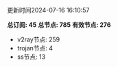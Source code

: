 更新时间2024-07-16 16:10:57

**总订阅: 45**
**总节点: 785**
**有效节点: 276**
- v2ray节点: 259
- trojan节点: 4
- ss节点: 13
